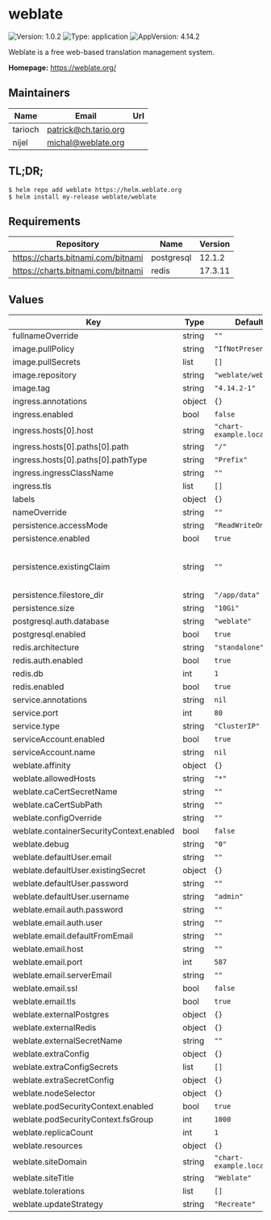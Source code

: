 # weblate

![Version: 1.0.2](https://img.shields.io/badge/Version-1.0.2-informational?style=flat-square) ![Type: application](https://img.shields.io/badge/Type-application-informational?style=flat-square) ![AppVersion: 4.14.2](https://img.shields.io/badge/AppVersion-4.14.2-informational?style=flat-square)

Weblate is a free web-based translation management system.

**Homepage:** <https://weblate.org/>

## Maintainers

| Name | Email | Url |
| ---- | ------ | --- |
| tarioch | <patrick@ch.tario.org> |  |
| nijel | <michal@weblate.org> |  |

## TL;DR;

```console
$ helm repo add weblate https://helm.weblate.org
$ helm install my-release weblate/weblate
```

## Requirements

| Repository | Name | Version |
|------------|------|---------|
| https://charts.bitnami.com/bitnami | postgresql | 12.1.2 |
| https://charts.bitnami.com/bitnami | redis | 17.3.11 |

## Values

| Key | Type | Default | Description |
|-----|------|---------|-------------|
| fullnameOverride | string | `""` |  |
| image.pullPolicy | string | `"IfNotPresent"` |  |
| image.pullSecrets | list | `[]` |  |
| image.repository | string | `"weblate/weblate"` |  |
| image.tag | string | `"4.14.2-1"` |  |
| ingress.annotations | object | `{}` |  |
| ingress.enabled | bool | `false` |  |
| ingress.hosts[0].host | string | `"chart-example.local"` |  |
| ingress.hosts[0].paths[0].path | string | `"/"` |  |
| ingress.hosts[0].paths[0].pathType | string | `"Prefix"` |  |
| ingress.ingressClassName | string | `""` |  |
| ingress.tls | list | `[]` |  |
| labels | object | `{}` |  |
| nameOverride | string | `""` |  |
| persistence.accessMode | string | `"ReadWriteOnce"` |  |
| persistence.enabled | bool | `true` |  |
| persistence.existingClaim | string | `""` | Use an existing volume claim |
| persistence.filestore_dir | string | `"/app/data"` |  |
| persistence.size | string | `"10Gi"` |  |
| postgresql.auth.database | string | `"weblate"` |  |
| postgresql.enabled | bool | `true` |  |
| redis.architecture | string | `"standalone"` |  |
| redis.auth.enabled | bool | `true` |  |
| redis.db | int | `1` |  |
| redis.enabled | bool | `true` |  |
| service.annotations | string | `nil` |  |
| service.port | int | `80` |  |
| service.type | string | `"ClusterIP"` |  |
| serviceAccount.enabled | bool | `true` |  |
| serviceAccount.name | string | `nil` |  |
| weblate.affinity | object | `{}` |  |
| weblate.allowedHosts | string | `"*"` |  |
| weblate.caCertSecretName | string | `""` |  |
| weblate.caCertSubPath | string | `""` |  |
| weblate.configOverride | string | `""` |  |
| weblate.containerSecurityContext.enabled | bool | `false` |  |
| weblate.debug | string | `"0"` |  |
| weblate.defaultUser.email | string | `""` |  |
| weblate.defaultUser.existingSecret | object | `{}` |  |
| weblate.defaultUser.password | string | `""` |  |
| weblate.defaultUser.username | string | `"admin"` |  |
| weblate.email.auth.password | string | `""` |  |
| weblate.email.auth.user | string | `""` |  |
| weblate.email.defaultFromEmail | string | `""` |  |
| weblate.email.host | string | `""` |  |
| weblate.email.port | int | `587` |  |
| weblate.email.serverEmail | string | `""` |  |
| weblate.email.ssl | bool | `false` |  |
| weblate.email.tls | bool | `true` |  |
| weblate.externalPostgres | object | `{}` |  |
| weblate.externalRedis | object | `{}` |  |
| weblate.externalSecretName | string | `""` |  |
| weblate.extraConfig | object | `{}` |  |
| weblate.extraConfigSecrets | list | `[]` |  |
| weblate.extraSecretConfig | object | `{}` |  |
| weblate.nodeSelector | object | `{}` |  |
| weblate.podSecurityContext.enabled | bool | `true` |  |
| weblate.podSecurityContext.fsGroup | int | `1000` |  |
| weblate.replicaCount | int | `1` |  |
| weblate.resources | object | `{}` |  |
| weblate.siteDomain | string | `"chart-example.local"` |  |
| weblate.siteTitle | string | `"Weblate"` |  |
| weblate.tolerations | list | `[]` |  |
| weblate.updateStrategy | string | `"Recreate"` |  |
